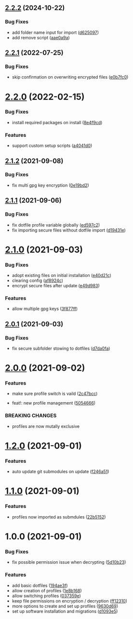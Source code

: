 ## [2.2.2](https://github.com/1nVitr0/.dotfiles/compare/v2.2.1...v2.2.2) (2024-10-22)


### Bug Fixes

* add folder name input for import ([d625097](https://github.com/1nVitr0/.dotfiles/commit/d625097b090140bcbccfbaa651d6e99fe370d8d5))
* add remove script ([aae0a9a](https://github.com/1nVitr0/.dotfiles/commit/aae0a9a0b2b9cb11dc76ae4dc4222c631870ae71))

## [2.2.1](https://github.com/1nVitr0/.dotfiles/compare/v2.2.0...v2.2.1) (2022-07-25)


### Bug Fixes

* skip confirmation on overwriting encrypted files ([e0b7fc0](https://github.com/1nVitr0/.dotfiles/commit/e0b7fc02db8cf181ef75b70a9ae609b104fc0b4b))

# [2.2.0](https://github.com/1nVitr0/.dotfiles/compare/v2.1.2...v2.2.0) (2022-02-15)


### Bug Fixes

* install required packages on install ([8e4f9cd](https://github.com/1nVitr0/.dotfiles/commit/8e4f9cd0dce3ab1cf4c0412879f07a6b8bf75e0b))


### Features

* support custom setup scripts ([a4041d0](https://github.com/1nVitr0/.dotfiles/commit/a4041d058fb9a4e27761dcc6110e4cb91b839ae6))

## [2.1.2](https://github.com/1nVitr0/.dotfiles/compare/v2.1.1...v2.1.2) (2021-09-08)


### Bug Fixes

* fix multi gpg key encryption ([0e19bd2](https://github.com/1nVitr0/.dotfiles/commit/0e19bd2c30ce4b439a713e3ba98a71af6283df5d))

## [2.1.1](https://github.com/1nVitr0/.dotfiles/compare/v2.1.0...v2.1.1) (2021-09-06)


### Bug Fixes

* fix dotfile profile variable globally ([ed597c2](https://github.com/1nVitr0/.dotfiles/commit/ed597c24e36f463d260ed95654773a2b7acd57d8))
* fix importing secure files without dotfile import ([d19431e](https://github.com/1nVitr0/.dotfiles/commit/d19431ed976a5c8cb59814d11cb60ab23b6ee054))

# [2.1.0](https://github.com/1nVitr0/.dotfiles/compare/v2.0.1...v2.1.0) (2021-09-03)


### Bug Fixes

* adopt existing files on initial installation ([e40d21c](https://github.com/1nVitr0/.dotfiles/commit/e40d21c117fb6d6e41d3009574282b92892731b9))
* clearing config ([af8924c](https://github.com/1nVitr0/.dotfiles/commit/af8924c5c71bf7c310604f8064d9cdda1dce0b61))
* encrypt secure files after update ([e49d983](https://github.com/1nVitr0/.dotfiles/commit/e49d983fb189791d307a449359edb447ffb456bc))


### Features

* allow multiple gpg keys ([3f877ff](https://github.com/1nVitr0/.dotfiles/commit/3f877ffde80149fb6048b7729775b922f6cb13c6))

## [2.0.1](https://github.com/1nVitr0/.dotfiles/compare/v2.0.0...v2.0.1) (2021-09-03)


### Bug Fixes

* fix secure subfolder stowing to dotfiles ([d7da0fa](https://github.com/1nVitr0/.dotfiles/commit/d7da0fa962aa397303bb13a4c9c54f3ee8f83440))

# [2.0.0](https://github.com/1nVitr0/.dotfiles/compare/v1.2.0...v2.0.0) (2021-09-02)


### Features

* make sure profile switch is vaild ([2c47bcc](https://github.com/1nVitr0/.dotfiles/commit/2c47bccc14cae86ef58c905224e749cb87b1be6a))


* feat!: new profile management ([5054666](https://github.com/1nVitr0/.dotfiles/commit/50546660a1048358b0a798c1a88416a1653f9c4b))


### BREAKING CHANGES

* profiles are now mutally exclusive

# [1.2.0](https://github.com/1nVitr0/.dotfiles/compare/v1.1.0...v1.2.0) (2021-09-01)


### Features

* auto update git submodules on update ([f246a51](https://github.com/1nVitr0/.dotfiles/commit/f246a51b0b2302774aa691256110c5c8f079182c))

# [1.1.0](https://github.com/1nVitr0/.dotfiles/compare/v1.0.0...v1.1.0) (2021-09-01)


### Features

* profiles now imported as submdules ([22b5152](https://github.com/1nVitr0/.dotfiles/commit/22b5152a9f30cf5356c49ec714668706e08222e1))

# 1.0.0 (2021-09-01)


### Bug Fixes

* fix possible permission issue when decrypting ([5d10b23](https://github.com/1nVitr0/.dotfiles/commit/5d10b23739420b4c9d7f50f50d996f1b64e470ee))


### Features

* add basic dotfiles ([194ae3f](https://github.com/1nVitr0/.dotfiles/commit/194ae3fef91bc14772ad21234c27329a89511e49))
* allow creation of profiles ([1e8b168](https://github.com/1nVitr0/.dotfiles/commit/1e8b168d9380080b9326ea5b9efdd4d7301d0753))
* allow switching profiles ([037359e](https://github.com/1nVitr0/.dotfiles/commit/037359ef5c7269e8f74bdb8020336c4d2b5a1399))
* keep file permissions on encryption / decryption ([ff12310](https://github.com/1nVitr0/.dotfiles/commit/ff123101e1600691796ad126def9104910f92874))
* more options to create and set up profiles ([9630d69](https://github.com/1nVitr0/.dotfiles/commit/9630d692258e4f9fc076ffcc187ef3c47d38c2c2))
* set up software installation and migrations ([d1093e5](https://github.com/1nVitr0/.dotfiles/commit/d1093e534bdb87420baccc0146044e2bbadf81e7))
